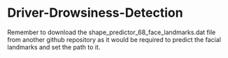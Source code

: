 # Driver-Drowsiness-Detection
Remember to download the shape_predictor_68_face_landmarks.dat file from another github repository as it would be required to predict the facial landmarks and set the path to it.
